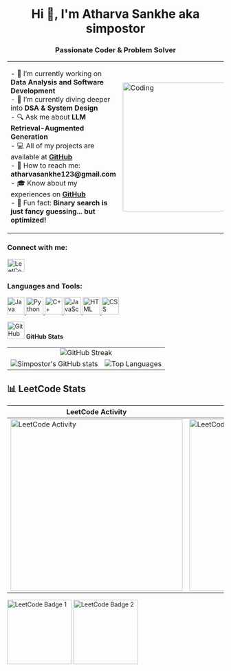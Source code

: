 <h1 align="center">Hi 👋, I'm Atharva Sankhe aka simpostor</h1>
<h3 align="center">Passionate Coder & Problem Solver</h3>

<table>
  <tr>
    <td>
      <p>
        - 🔭 I’m currently working on <strong>Data Analysis and Software Development</strong><br>
        - 🌱 I’m currently diving deeper into <strong>DSA & System Design</strong><br>
        - 🔍 Ask me about <strong>LLM Retrieval-Augmented Generation</strong><br>
        - 💻 All of my projects are available at <a href="https://github.com/simpostor"><strong>GitHub</strong></a><br>
        - 📧 How to reach me: <strong>atharvasankhe123@gmail.com</strong><br>
        - 🎓 Know about my experiences on <a href="https://github.com/simpostor"><strong>GitHub</strong></a><br>
        - 🚀 Fun fact: <strong>Binary search is just fancy guessing... but optimized!</strong>
      </p>
    </td>
    <td>
      <img src="https://cdn.dribbble.com/users/1059583/screenshots/4171367/coding-freak.gif" alt="Coding" width="300" />
    </td>
  </tr>
</table>

<h3>Connect with me:</h3>
<p>
  <a href="https://www.leetcode.com/simpostor" target="_blank">
    <img src="https://raw.githubusercontent.com/rahuldkjain/github-profile-readme-generator/master/src/images/icons/Social/leet-code.svg" alt="LeetCode" height="30" width="40" />
  </a>
</p>

<h3>Languages and Tools:</h3>
<p>
  <a href="https://www.java.com" target="_blank" rel="noreferrer">
    <img src="https://cdn.jsdelivr.net/gh/devicons/devicon/icons/java/java-original.svg" alt="Java" width="40" height="40" />
  </a>
  <a href="https://www.python.org" target="_blank" rel="noreferrer">
    <img src="https://cdn.jsdelivr.net/gh/devicons/devicon/icons/python/python-original.svg" alt="Python" width="40" height="40" />
  </a>
  <a href="https://www.w3schools.com/cpp/" target="_blank" rel="noreferrer">
    <img src="https://cdn.jsdelivr.net/gh/devicons/devicon/icons/cplusplus/cplusplus-original.svg" alt="C++" width="40" height="40" />
  </a>
  <a href="https://developer.mozilla.org/en-US/docs/Web/JavaScript" target="_blank" rel="noreferrer">
    <img src="https://cdn.jsdelivr.net/gh/devicons/devicon/icons/javascript/javascript-original.svg" alt="JavaScript" width="40" height="40" />
  </a>
  <a href="https://developer.mozilla.org/en-US/docs/Web/HTML" target="_blank" rel="noreferrer">
    <img src="https://cdn.jsdelivr.net/gh/devicons/devicon/icons/html5/html5-original.svg" alt="HTML" width="40" height="40" />
  </a>
  <a href="https://developer.mozilla.org/en-US/docs/Web/CSS" target="_blank" rel="noreferrer">
    <img src="https://cdn.jsdelivr.net/gh/devicons/devicon/icons/css3/css3-original.svg" alt="CSS" width="40" height="40" />
  </a>
</p>




<p align="left">
  <img src="https://upload.wikimedia.org/wikipedia/commons/9/91/Octicons-mark-github.svg" alt="GitHub Logo" width="40" />
  <strong> GitHub Stats</strong>
</p>

<table>
  <tr>
    <td align="center" colspan="2">
      <img src="https://nirzak-streak-stats.vercel.app?user=simpostor&theme=dark&hide_border=true&card_width=800" alt="GitHub Streak" />
    </td>
  </tr>
  <tr>
    <td align="center">
      <img src="https://github-readme-stats.vercel.app/api?username=simpostor&theme=dark&hide=issues&show_icons=true&rank_icon=github" alt="Simpostor's GitHub stats" />
    </td>
    <td align="center">
      <img src="https://github-readme-stats.vercel.app/api/top-langs/?username=simpostor&layout=compact&theme=dark" alt="Top Languages" />
    </td>
  </tr>
</table>

## 📊 LeetCode Stats

| LeetCode Activity | LeetCode Heatmap |
|-------------------|-----------------|
| <img src="https://leetcard.jacoblin.cool/simpostor?theme=dark&ext=activity&height=400" width="400" alt="LeetCode Activity" /> | <img src="https://leetcard.jacoblin.cool/simpostor?theme=dark&ext=heatmap&height=400" width="400" alt="LeetCode Heatmap" /> |



<p>
  <img src="https://assets.leetcode.com/static_assets/others/2550.gif" alt="LeetCode Badge 1" width="150" />
  <img src="https://assets.leetcode.com/static_assets/marketing/202502.gif" alt="LeetCode Badge 2" width="150" />
</p>

